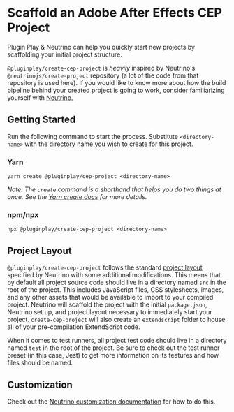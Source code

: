 # Scaffold an Adobe After Effects CEP Project

Plugin Play & Neutrino can help you quickly start new projects by
scaffolding your initial project structure.

`@pluginplay/create-cep-project` is _heavily_ inspired by Neutrino's
`@neutrinojs/create-project` repository (a lot of the code from that
repository is used here). If you would like to know more about how
the build pipeline behind your created project is going to work, consider
familiarizing yourself with [Neutrino.](https://neutrinojs.org/)

## Getting Started

Run the following command to start the process. Substitute `<directory-name>`
with the directory name you wish to create for this project.

### Yarn

```
yarn create @pluginplay/cep-project <directory-name> 
```

_Note: The `create` command is a shorthand that helps you do two things
at once. See the [Yarn create docs](https://yarnpkg.com/lang/en/docs/cli/create/)
for more details._

### npm/npx

```
npx @pluginplay/create-cep-project <directory-name>
```

## Project Layout

`@pluginplay/create-cep-project` follows the standard [project layout](https://neutrinojs.org/project-layout/)
specified by Neutrino with some additional modifications. This means that by
default all project source code should live in a directory named `src` in the
root of the project. This includes JavaScript files, CSS stylesheets, images,
and any other assets that would be available to import to your compiled project.
Neutrino will scaffold the project with the initial `package.json`, Neutrino set up,
and project layout necessary to immediately start your project. `create-cep-project`
will also create an `extendscript` folder to house all of your pre-compilation
ExtendScript code.

When it comes to test runners, all project test code should live in a directory
named `test` in the root of the project. Be sure to check out the test runner preset
(in this case, Jest) to get more information on its features and how files should be named.

## Customization

Check out the [Neutrino customization documentation](https://neutrinojs.org/customization/)
for how to do this.
